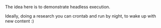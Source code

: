 The idea here is to demonstrate headless execution.

Ideally, doing a research you can crontab and run by night, to wake up with new content :)
